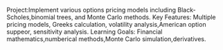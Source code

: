Project:Implement various options pricing models including Black-Scholes,binomial trees, and Monte Carlo methods.
Key Features: Multiple pricing models, Greeks calculation, volatility analysis,American option suppeor, sensitivity analysis.
Learning Goals: Financial mathematics,numberical methods,Monte Carlo simulation,derivatives.

